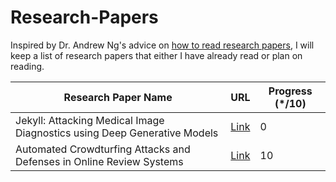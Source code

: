 # Research-Papers

Inspired by Dr. Andrew Ng's advice on [how to read research papers](https://youtu.be/733m6qBH-jI?t=160), I will keep a list of research papers that either I have already read or plan on reading.

| Research Paper Name                                                                  | URL                              | Progress (\*/10) |
|--------------------------------------------------------------------------------------|----------------------------------|------------------|
| Jekyll: Attacking Medical Image Diagnostics using Deep Generative Models             | [Link](https://people.cs.vt.edu/vbimal/publications/jekyll-eurosp20.pdf) |      0|
| Automated Crowdturfing Attacks and Defenses in Online Review Systems                 | [Link](https://dl.acm.org/doi/abs/10.1145/3133956.3133990?casa_token=bIXUVE4mZxEAAAAA:T84ktHuSd_RQ6rdf43ie6NbfWyAXs5ns7RafzMWL_dh0fOc_x17xgIdw7A4bal_CubAlAzoMXOQ) |      10|

